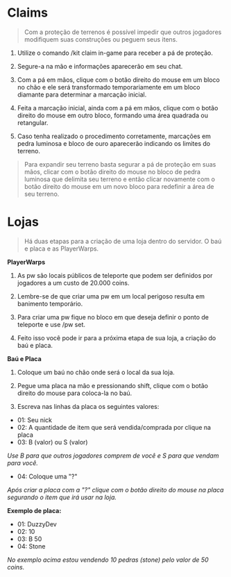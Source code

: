 # **Claims**

>Com a proteção de terrenos é possível impedir que outros
jogadores modifiquem suas construções ou peguem seus itens.

1. Utilize o comando /kit claim in-game para receber a pá de proteção.

2. Segure-a na mão e informações aparecerão em seu chat.

3. Com a pá em mãos, clique com o botão direito do mouse em um bloco
no chão e ele será transformado temporariamente em um bloco diamante
para determinar a marcação inicial.

4. Feita a marcação inicial, ainda com a pá em mãos, clique com o botão
direito do mouse em outro bloco, formando uma área quadrada ou retangular.

5. Caso tenha realizado o procedimento corretamente, marcações em pedra
luminosa e bloco de ouro aparecerão indicando os limites do terreno.

>Para expandir seu terreno basta segurar a pá de proteção em suas mãos,
clicar com o botão direito do mouse no bloco de pedra luminosa que delimita
seu terreno e então clicar novamente com o botão direito do mouse em um novo
bloco para redefinir a área de seu terreno.

# **Lojas**

>Há duas etapas para a criação de uma loja dentro do servidor. O baú e placa e as PlayerWarps.

**PlayerWarps**

1. As pw são locais públicos de teleporte que podem ser definidos por jogadores a um custo de 20.000 coins.

2. Lembre-se de que criar uma pw em um local perigoso resulta em banimento temporário.

3. Para criar uma pw fique no bloco em que deseja definir o ponto de teleporte e use /pw set.

4. Feito isso você pode ir para a próxima etapa de sua loja, a criação do baú e placa.

**Baú e Placa**

1. Coloque um baú no chão onde será o local da sua loja.

2. Pegue uma placa na mão e pressionando shift, clique com o botão direito do mouse para coloca-la no baú.

3. Escreva nas linhas da placa os seguintes valores:

- 01: Seu nick
- 02: A quantidade de item que será vendida/comprada por clique na placa
- 03: B (valor) ou S (valor)

*Use B para que outros jogadores comprem de você e S para que vendam para você.*

- 04: Coloque uma "?"

*Após criar a placa com a "?" clique com o botão direito do mouse na placa segurando o item que irá usar na loja.*

**Exemplo de placa:**

- 01: DuzzyDev
- 02: 10
- 03: B 50
- 04: Stone

*No exemplo acima estou vendendo 10 pedras (stone) pelo valor de 50 coins.*